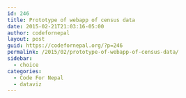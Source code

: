 ```yaml
---
id: 246
title: Prototype of webapp of census data
date: 2015-02-21T21:03:16-05:00
author: codefornepal
layout: post
guid: https://codefornepal.org/?p=246
permalink: /2015/02/prototype-of-webapp-of-census-data/
sidebar:
  - choice
categories:
  - Code For Nepal
  - dataviz
---
```

